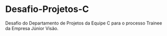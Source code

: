 # Desafio-Projetos-C
Desafio do Departamento de Projetos da Equipe C para o processo Trainee da Empresa Júnior Visão.
